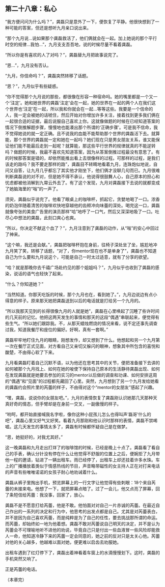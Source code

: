 第二十八章：私心
------

“我方便问问为什么吗？”，龚磊只是意外了一下，便恢复了平静。他很快想到了一种可能的答案，但还是想听九月亲口说出来。

“那个九月说...说如果那个龚磊救活了，他们俩就会在一起。加上她说的那个平行时空的规律...我怕...”，九月支支吾吾地，说的时候尽量不看着龚磊。

“所以你是有喜欢的人了对吗？”，龚磊替九月把故事说完了。

“恩...”，九月没有否认。

“九月，你信命吗？”，龚磊突然转移了话题。

“恩？”，九月似乎有些疑惑。

“你不觉得那个九月说的那些，都很像在形容一种宿命吗。她的嘴里都是一个又一个‘注定’。她和她世界的龚磊‘注定’会在一起，她的世界在一起的两个人在我们这个世界也‘注定’在一起，所以我和你就会在一起...等等这些。我要是一个信命的人，我一定会被她的话唬住，然后开始对你增加许多关注，接着找到更多我们俩在一起很合适的证据，最后说服自己喜欢上你。这就像做题的时候在已经知道答案的情况下倒推解题步骤，慢慢地也能凑出那个所谓的‘正确步骤’。可是我不信命，我不觉得她说的就一定正确。且不说我的血能不能帮助那个世界的龚磊活下去。就算能，那个世界的龚磊就一定和她在一起吗？她们现在只是男女朋友关系，谁又能保证他们能不能最后走到一起呢？就算能，那这些平行世界的规律就真的不能逆转吗？做题的时候，我最不喜欢先知道答案，因为从答案倒推过程最没有意思了。有的时候那答案是错的，却依然能推出看上去很像样的过程。可那样的过程，是我们该走的路吗？我不要走那样的路”，龚磊目不转睛地看着九月，连珠炮似地说，自问又自答，让九月几乎都忘了其实他才刚坐下，他们俩才没聊几句而已。九月很难判断龚磊说的对不对，但是她不得不承认，他说得很鼓舞人心，自己原本的担心和忧虑都被他消解到九霄云外去了。有了这个发现，九月对龚磊接下去说的就都变成了她脑海里的“嗡”的一声了。

须臾，龚磊似乎说完了。他看了眼桌上的咖啡杯，抓起它，贪婪地喝了一口。浓香的奶泡伴随着清苦的咖啡欢快地穿越他的齿颊冲向味蕾的深处。喝完这一口，龚磊就像夸张的美食广告里的演员那样“哈”地呼了一口气，然后又深深地吸了一口。吐尽心中想法的龚磊，此刻口爽心也爽。

“所以，你决定不献这个血了？”，九月注意到了龚磊的动作，从“嗡”的安心中回过了神来。

“这个嘛，我还是会献。”，龚磊把咖啡杯抱在身前，往椅子深处坐了坐，尴尬地冲九月笑了笑，转移了话题，“对了，你mentor现在也不是单身了”，龚磊也不知道自己为什么要和九月说这个，可能是自己一时太过适意，就有了分享的欲望。

“哈？就是那晚你去千禧广场赴约见的那个姐姐吗？”，九月似乎也收到了龚磊的感染，说话的语气也轻快了起来。

“什么？你知道她？”

“当然知道。你那天吃饭的时候，那个九月也在，看到她了。”，九月边说边有点小得意的样子。原来那天她把龚磊送到以后的电话就是打给另一个九月的。

“所以我那天见到的长得很像九月的人就是她”，龚磊在心里唤起了沉睡了些许时间的几天前的记忆。他把这两天发生的事情和那天的这段“偶遇”串联起来，便觉得有些生气。“所以她们跟踪我。不，从那天蜡烛燃烧的情况来看，说不定还事先调查过我，知道我餐厅和座位的偏好。好啊，真有一套啊。”

龚磊牢牢地盯住九月的眼睛，刚想发作，却又想到了什么。他想起和另一个九月第一次在餐厅正式见面，对方看自己又亲切又躲闪的眼神，想象其中所包含的喜悦和酸楚，不由得心软了下来。

九月看龚磊盯着自己沉默不语，以为他还在思考其中的关节，便把准备接下去讲的如何被那个九月找上、如何在她的唆使下保持自己原本的生活静待龚磊出现、如何在发现龚磊就是她要去参加的实习的mentor以后做的调查和功课、如何安排这周的“偶遇”和“见面”的过程都先藏回了心里。突然，九月想到了另一个九月发给她看的龚磊约会照片里的芮蕾的样子，不由得对这个“mentor的女朋友”感起了兴趣。

“嘿，龚磊，说说你的女朋友吧。”，九月的表情恢复了龚磊刚认识她那几天那种天真好奇的情态，但手臂却是在身前一交叉，一副傲慢的样子。

“哟呵，都开始直接喊我名字啦，像你这种小屁孩儿怎么也得叫声‘磊哥’什么的吧”，龚磊心里又好气又好笑。看着九月那刚和他认识时那样的表情，龚磊不禁唏嘘。这几天发生的事情太多了，龚磊有时候都怀疑自己是在做梦。

“恩，她挺好的，对我尤其好。”

这一晚龚磊和九月走出打烊了的咖啡馆的时候，已经是晚上十点了。龚磊看了看自己的手表，确认分针没有停在什么让他觉得不舒服的位置上之后，便婉拒了九月带他一程的邀请，钻进了一辆出租车。雨已经停了，出租车上却还挂着许多水珠。车上的广播播放着类似于情感热线的节目，声音略带磁性的女主持人正在对打来电话的声音有些唯唯诺诺的女孩子耐心地劝诫着什么。

龚磊从裤子里掏出手机，预览屏幕上的一行文字让他觉得有些刺眼：18个来自芮蕾的未接来电。他想了一下，就把屏幕点暗了。过了一会儿，他又点亮了屏幕，回了条短信给芮蕾：我没事，回家了，放心。

龚磊不是不愿意打给芮蕾，他是不敢。他怕面对对自己一片赤诚的芮蕾。在最近自己作出的一系列的决定和行为中，他思考的出发点都是自己。尤其是对芮蕾表白，并不是因为自己喜欢芮蕾，而是纯粹是为了自己的任性，要去挑战那所谓的命运。而芮蕾，却始终如一地为他着想。龚磊不敢对芮蕾说自己明天的决定，并不是认为芮蕾会不可理喻地听不进他的劝说，毕竟自己只是付出一些血液冒一些风险却能救人一命，他知道冷静下来的芮蕾一定会同意的，她之前的反对只是太关心他。芮蕾对他的关心越多，他越难以面对她，便更难以启齿去劝服她。

出租车遇到了红灯停下了，龚磊出着神看着车窗上的水滴慢慢划下。这时，龚磊的手机突然又响了。

正是芮蕾的电话。

（本章完）
